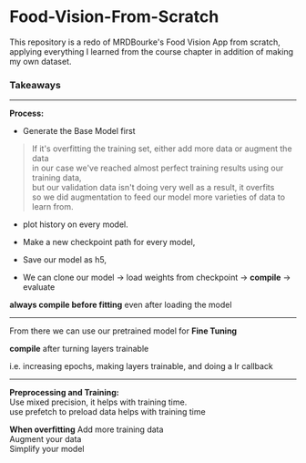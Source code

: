 # Food-Vision-From-Scratch
This repository is a redo of MRDBourke's Food Vision App from scratch, applying everything I learned from the course chapter in addition of making my own dataset.

### Takeaways
-----------------
**Process:** 
* Generate the Base Model first  
> If it's overfitting the training set, either add more data or augment the data  
in our case we've reached almost perfect training results using our training data,  
but our validation data isn't doing very well as a result, it overfits  
so we did augmentation to feed our model more varieties of data to learn from.  
  
* plot history on every model.  
  
* Make a new checkpoint path for every model,  
  
* Save our model as h5,  
  
* We can clone our model -> load weights from checkpoint -> **compile** -> evaluate  
  
**always compile before fitting** even after loading the model    
  

  -----------------

From there we can use our pretrained model for **Fine Tuning**  
  
**compile** after turning layers trainable  
  
i.e. increasing epochs, making layers trainable, and doing a lr callback

-----------------
**Preprocessing and Training:**  
Use mixed precision, it helps with training time.  
use prefetch to preload data helps with training time  


**When overfitting**
Add more training data  
Augment your data  
Simplify your model